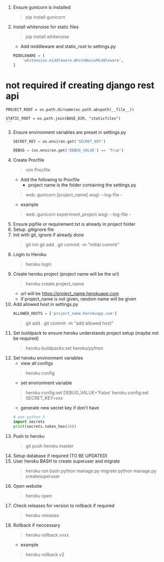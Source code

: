 1. Ensure gunicorn is installed
    > pip install gunicorn
2. Install whitenoise for static files
    > pip install whitenoise
    * Add middleware and static_root to settings.py
    ```python
    MIDDLEWARE = [
        'whitenoise.middleware.WhiteNoiseMiddleware',
    ]

# not required if creating django rest api
    PROJECT_ROOT = os.path.dirname(os.path.abspath(__file__))

    STATIC_ROOT = os.path.join(BASE_DIR, "staticfiles")
    ```
3. Ensure environment variables are preset in settings.py
    ```python
    SECRET_KEY = os.environ.get('SECRET_KEY')

    DEBUG = (os.environ.get('DEBUG_VALUE') == 'True')
    ```
4. Create Procfile
    > vim Procfile
    * Add the following to Procfile
      * project name is the folder containing the settings.py
    > web: gunicorn [project_name].wsgi --log-file -
    * example
    > web: gunicorn experiment_project.wsgi --log-file -
5. Ensure pipfile or requirement.txt is already in project folder
6. Setup .gitignore file
7. Init with git, ignore if already done
    > git init
    > git add .
    > git commit -m "initial commit"
8. Login to Heroku
    > heroku login
9. Create heroku project (project name will be the url)
    > heroku create project_name
    * url will be https://project_name.herokuapp.com
    * if project_name is not given, random name will be given
10. Add allowed host in settings.py
    ```python
    ALLOWED_HOSTS = ['project_name.herokuapp.com']
    ```
    > git add .
    > git commit -m "add allowed host"
11. Set buildpack to ensure heroku understands project setup (maybe not be required)
    > heroku buildpacks:set heroku/python
12. Set heroku environment variables
    * view all configs
    > heroku config
    * set environment variable
    > heroku config:set DEBUG_VALUE='False'
    > heroku config:set SECRET_KEY=xxx
    * generate new secret key if don't have
    ```python
    # use python 3
    import secrets
    print(secrets.token_hex(24))
    ```
13. Push to heroku
    > git push heroku master
14. Setup database if required (TO BE UPDATED)
15. User heroku BASH to create superuser and migrate
    > heroku run bash
    > python manage.py migrate
    > python manage.py createsuperuser
16. Open website
    > heroku open
17. Check releases for version to rollback if required
    > heroku releases
18. Rollback if neccessary
    > heroku rollback vxxx
    * example
    > heroku rollback v2
